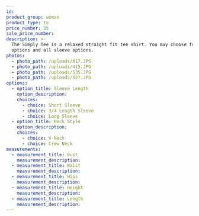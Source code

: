 ```yaml
---
id:
product_group: woman
product_type: to
price_number: 35
sale_price_number:
description: >-
  The Simply Tee is a relaxed straight fit tee shirt. You may choose from 2 neck
  options and all sleeve options.
photos:
  - photo_path: /uploads/017.JPG
  - photo_path: /uploads/415.JPG
  - photo_path: /uploads/535.JPG
  - photo_path: /uploads/527.JPG
options:
  - option_title: Sleeve Length
    option_description:
    choices:
      - choice: Short Sleeve
      - choice: 3/4 Length Sleeve
      - choice: Long Sleeve
  - option_title: Neck Style
    option_description:
    choices:
      - choice: V-Neck
      - choice: Crew Neck
measurements:
  - measurement_title: Bust
    measurement_description:
  - measurement_title: Waist
    measurement_description:
  - measurement_title: Hips
    measurement_description:
  - measurement_title: Height
    measurement_description:
  - measurement_title: Length
    measurement_description:
---
```

